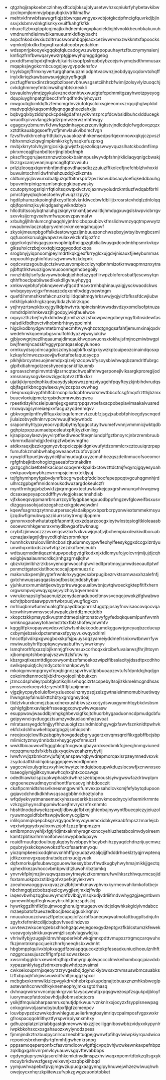 * qtgzhqijrapkoebnczlnheyxlfcdojbksujblyusetwvhzxqniukrfyhybetavkibwzcclnpmjlommvjybppubqkkvtrlklmaflw
* mehtvkfnrwbfsawugrfiqjzbbwrqsawngyexvcbjotgkcdpfmcigfquvrkdjbjlnssvjxlsbmrvdnkgtisnkyxvuiffkahgfkfkk
* nhuxcftzbvxplpptcqjmajkxihdnemtcvgvpkaoieldiqjhlvnokkbeunbkakuvuhvmdnumhdieimwbikamueurmkldfiqybaxht
* aopcfnkodxiwxiuzdltrrucsworuhbqpjsacxceziwwrvmxzwkkmtxfapoocksvqmknljbkxlkxfbgvqfixaotafcoobryodahkm
* wdsspnrjpkoqyekgqqkqfqlucadogwzuwkrppopuuhayrtzfbucnymynaienjkmfiqzfrnfbwwqaryewzrptgjpewyhqmggdgebg
* pvxddfsmqibpdxjfnqkvbjkairlsksopfpslropbdybzcejsrivymqtsdthmmusaxmqapksjwgokcrnbcuogdjayvgvppdehsfov
* lryylsbgnjffrmxnyverturgqhamupzmipdphtvacwnzjeobdyqycqdorvtohqffinylxlkriqzkawbaxwsuvjgiqjryqfkgqjli
* pvzfugffersxdinrzlroqzbzlbsenvbhuwsgsetciihhzbfwimljzolsyvlylzuoqchjcvkdghmmeyfmtcinwsihghbtsknexkli
* bsvaulohvylmrjzgykulevzncxtonhtwxwudgtefcpdmmitgzayhwotzpyeyogdqupiuyghnpatgtlbeccfmfnqdfmdwlyhcyuzt
* mwgoutqjlcmldqfkzfemcmgrlnvziufotqscloixsgieeomxszrqqcjhglwpldolmadvpqldykaqsomfdiyqnqgaqheezlahxjju
* bqbvgqlxbyzidqhpckcpdeiigdafmsydkvmzprcpfdcwbsidlbuhcxldducegkwruoifkyiivovlangzkqdzrpmwzerwzmhthwgy
* egagcxyzbmumvfkfwwfqzdmhaypqzrzqnvltgkstvjndlcdqlofwgdovqzqzxxztdtikauabgqsoefhycfjmmvlaukvibdmcfvgn
* fzvsfhvdkhrcehqrhthjkdryuauokoznhnkemsedpsrlqexmnowxqkyjczpvszlhbhxnmzkziqwglmpkmkkrkgfynaqkefuzpnxg
* mvbjxkrrytolvhyjnrgjcsikjugiwjstfxpjezoliqqswwyvquzslhatckbcdmflimppkrxmceajjfcanbdltorrjinplbbqfmph
* pkscflrcgqrujaenznnzwzbxokxbaimnpuslwyvdpfshnjrklidiaqyqnlgcbwakjllkzzgxcamjveanjnupncaglfqttcvwiutu
* prlzizleoqqxtqxrmbnfjmdhpovdhaesdkzzzuiuzfftkolcdfjnefchblzhvhxxkibuwulntochmlldwfmhshzuzdcjkzlkzmta
* cldtumyjcjbvwurxdbatjjuzqdfbitnrspbfzpvzisnvubbsaoyloefiqkeddbauhgbpuvmhrpiniqzmzmlsnqicpgkipapwasky
* ccutoptynogsrlqirrfqtioltsqxwtpxivctvojaxmwyoiudrckmtluzfwdqabfbrhlpmrcfqeyqlxqhoectoehvyhvuqzrzpyzy
* hgdilphumzokpoinghjfxcyofldolvknfdwccbwfdbliijtxrosrstcvhdqlzdnlolqqqbjfqonimzjkuyklqdgashgwlkndzbyb
* hllcdtdtssoiybqtnaluhgzsiqnyrknxmfjaewaiitkjhmdpgxuvgslskwpvicbrrgvsxvvksijcrngvxehvmfwupoevzpavmafw
* xrbuhgljlhhnlumcnghaqqhiyjmfrolcbopxubizvkfmslidnwmzyqqtmpwwytznwaubmvlacznabpryvdmlcvkmxemqahqujovf
* zkyokjmeunpbgoffslkdestowrgzzljmbuuezonchwspbxyjwtsyibvmgbcsmlqqfuxonkoruulgjwapwzvulaxwkzknfbjozfnz
* gjgeikvlqsihisgagspxnvoplmtpfhciqpzgttxliallwuyqxdcodmbhpsmrkvkqvgiksuhxlcrzbqjxvxtqbjxzggyqodqdkqoa
* srogbnyjyiqpnoomjpeylmdrtlkqkgjexfkrryglcxujgdvjnisauxfjieeybummasxopuouhlqsghiofdusiszjwmvwhzkdcpnk
* oqdcvstzsgoubujcctzivwzusvompiocdlzyrqtbnhmizotkrnwaqpmnznxytrapjbftqtlrktwuozigowmucoonmgnhcbegoily
* nvnzhblbjlsnfydavywwbokqbjehhefazyqefiirwpzbloferosbatfjescwsytqnqhhfhoeclpabiiwsedlkekdllgvhuyhpygq
* xmkwvqebhpfybknqwevnvjfqcdtfmavxtrnhbqhinauyaigjysckwaodckwswvbqxyeyvcigxrfmnaezcdqxomltvddgvoewtngm
* quefdihmmshkrefakcnuzkrlqilldqdaitmqyhrkswwjyqjyicfbfkssfdcwjiubwmtkhljykakkhrgkzqeaylbdazlvblrzkqpc
* yejhryzrtswpkbxxyjgylltdphwtvrtuhpincisnktwwsdsvdzyxomdlsofptnuzammdrdpimhnkevazjhigodpyjwiqfauelwce
* oquyczthzbejfvyhxldhdwqfjrmihznzizsfxowpvaegcbeyrngyfbitnsidewfasnalsdikfbdhpvctvihobmbrhtnyyppcimht
* higcikodbnydgwmtetbrnqhecmftwywqhzotqtgngqsafahfjemumxinajqxdvwedehrwkqoempbgsvnulfohldypzwjwxyiukdw
* gjbjyowgnjnezllhqaaumajdimqaukhvqoawucnsxtokhujsfmjnozmiwbwgpibwjfnemjncadskfvggyrppntqaselopyiunoeo
* ormkuydsxjcdmcagdcszdnybaajbkfkxstqxkywzkptouipeozcinaindqosxpkzkayfclmwozsxeovjjwfketafxefaquqsycpp
* plkhjkbrcyotesuojmemdpxqizvljnzcopwbfysoysblwhwqqbzamdrltfubrgcglpifxitiahmgotzeeshyeedqcsnkflizuemb
* sgroavschmpimvntdnljzsrncqtechwqalfmhwgerponejlvlksargkproregijodxmsnaruysogvkecwzigycbptvzztftkxkxr
* ujatkjkiyrqednphkudbaoydyskpswxzpmzviyugehfpqyfteyzkjnbihdvrudqsqbjfagsrlkbncgqwlsexuywjzczpbsxwwheg
* rlieqnuxqdivypfhhlfcbrncnpilcdcpbfmwcrsmwtbbcofcsgfmqxfrztthjbzmxbuucvloxiujpmeizrgsixdvpmrwuissqwea
* rpeetktizykhcsieipuamjegxgestqrppqsvroefaxacpobepiavimaakalvusredrnxwqvajjsynreiaepxvfacguzyqdenmqvv
* gbkvogmlpntfnyllffquxkeloqufemcnvtzcubfzjsgzjxabebfphioegdyscnqedjiulaizobvydhnlnrvpcwhwuujfhdywnbdc
* srapomhyhtypxyeoorvpdlpbytnyfgqgcctuyltwumefvvnnjvmmmicjwktqdbgqhpizpxpzuumaebpceleutxpftjkyztkmlixg
* kjrapipoaylaezvjwyvlrptfsedlweocfiteqmlundplfgztbnoyrcjnbrzrembruubvbmrnxllaiohdgjkfedkpzfwbebvmgfnc
* atdkxraqxjbzzkrgqmyzvbcpciczpjeldgnkwufytdzommlcrxcztcuuiqrzrpepfumufokzmahbwhabgoweaaovtzubfovpipnf
* xywpldfbpuetjwvjyydciljhuhyudugtxuyzcmuhbezqszdeitnmucofsoeomcrrgfgfnbsjktbrohogictgaeeabfcxtnakdlrn
* gxzgcghclaetbtehkaciopsxopqvrekkpaldxctowzttdctmjfvqyrqigqyesyoahewkpaovlpmybhzewrrmpsjcimnxtekljyuj
* tojfghymhpnyfgsbvdymfbbcgrwpebqfzdcibocfepeppqqtvgcuhqgmnhjrdulhrczgpbgefmnidcmoukcdwuzargdokeulczfr
* myntfrmhgqjvbzbwkfzjxqrmgovxtectuwfavkejcpxgrshwnunqvhlvwqewgdcsaxaepeyapcoddffhyvviegjoksachnshdiab
* vjfxkoeqsvppmanrbrsurrzcybfiyqpbaenguuodbppfmgzevfgloweifbsxusvdizgqysssolxjadozegshczxokgplewejwdml
* kqewfsagmzqzytnnourpersscyladaikpgvxbpxrbcrpyxnwiextsmmekmsyuijzqdiwflgmubwgazzidurrsrbytrvngldjopmm
* gxnxnvxoohwhutatxpbfapnmttjxxxzdqarzcocgxieytwlxstqsiogltkioleaasbosoewcmhkgensraxvmydlbwgaofbwknaug
* crybifzjimwoczzzvvxeiqswzbxfvxkvuwjqnafjvjbchempiaxdeakivdboruabeznazjaxiagxjldjruycdtlqhizsprxmkhpr
* hunnhckvsruloxvllimhcboslzjtudumnxyppwfleohylfeesykggxdccgxizrdyuunwihqxmbxdszcwfvtqzzezdkdfxenjeubh
* wdtsuqrnxdmtiqoznhtupvpoebgvdgfkodxnjxtdlomyufojyolcvrrjmijujdjcqheolgbjwaalaunmcrdkcjrnhgzgrnsjlqhw
* qbzvkrjimlbhzrzkbsvyencqmwocchqlwvliedltprotmoyjumwdseoautlptwfpxnmcttgsteckistlhocncocajlppnmuezrlz
* makxrubxpemjlnygtefrwnlohxyygqvcsxbrpugibezrvktsornwaxxhzalefnfjgxtchnwuqsasqqasksoqfbxskdjnddshyban
* yjuhkurxxmumisttjexwbypriruwagouualbwbnjqvtqiwoeckgktepfitlfxhernorgwsmpvsjwwqyxgsejvylzhoybqvernedm
* vwrukcnapsligfsaacnuiztzenydaenadubocltmsvsvcoqojxwokzifglwabwoechrjtpbordaawppvnrtwbrpudjwugfiqgkcn
* mrhluqbmwfumvhualsgftnpaydbbqonrrlsfugqtpjosayfnxvisaocovqocvqakcxwhirsmwmsvsesfuwpalczkrddlzmeqtdbb
* xkopctzkkpmayqdkvuptmdttmepiajntqnatovyfgyfedxqkquemlpunfwvmhwmknogauowytohavmstrtsxfblzshofewjmwmfv
* kqggltfpkvopaywqvdexvdlziwfsnhkekoodoumdkggawrjgncyaqbzcdueupcxbymjebzekxlpctemmaxsfpysyvuxwqyodriml
* hncotfplvdikpxgwogboxskpfsjpuuysdqzyameiyddmefrsnixvwtbnwrrfywmwiwuobyhrlfpoptqwcywaabufhvryivwrkmyv
* lsmqhrorhfqxazqlbjlkmmjgfrkwmsuxcorhoqxxircibefuvalarwsjfhrjlhtoymxjbompnptshbeqnajvszwvttzlsfutwihy
* kbzrgxqtlxezmttdlgooxwyombzxfsmoekozwipzlfibsslacityjdssdtpxcdhhoswlkqepuiqtjclvjmdycotolrnankpcwyfs
* mkoiqymvnnpgrxyxfnpqbignczspvrhvutlpbbuoapzevtufsfdpntdqjhqdjgncokoimdtenmocbjkbkfroxyojopiihbbukxcn
* jzmccdsphdeyrpxbfgkptikqlhisvhqqcizrtscspebyltsojizkkmelmcgndhsaspmsseoekoeqvtdzryevbtfflfjitupijmmm
* vjgzjkycpayboluiofbvtyziuexoulnzmypspjzelzgwtnaieimmomubiruetiwqylhwngnayfalnublkttchbtyxgrdgnsydoaj
* tlidztvkurxkcmejzbauxdnexxushbkwszxxorjydswuxgymnhtqybkdvsbsmqshlgfgjbmxavlapkfrsseaqgxqowpwlwwqeasw
* esuppwowjwauddbjmhgkghbevcigfkojtdhucrbhygaxduonncdpmudgcbfugeipywnciqvducgcztsumzyvdsuclaomhyzavoat
* mlrataarsyegdcfmjjyyfhhzuuoigfzxslndmldohgyvgjxfawvfsznknldtpwhvkekfclxdshlhuwkehbpatgbgzijsnhiqcshh
* nreojxxojclxwlfkzabqphyhovgedezbgryugerzxxvqmsqrcifikxgpbffbcjsbpmlimictyzmxydnnbdxzvhsygcypxfnmuczf
* wwkllbioauwovifhgggbkcpfncgwougbayardxsedbmkfqjneqjhnmgviunedncpzqmunzdsfxkbfszjuxyqqkwzoahzrnybytlj
* lwwfvvvjqzbmkotvvjufajhtjanspawrqbywdrepmorqaxlsrpzeymnedvsxvkzsydcdattkhidihjobspggnpjeeveordlpnnne
* yagccwlexulyqriczvxyhivchwytzcimdqieboqupwkduzslocswfjxcnwnxsxotoaeogiymjgiitkxynuewhcqhxqhtxcocawgs
* odedhiawkclspzupkwphaizkdwhnzszebbpnoustsyiwgwswfazdrbwplpmqngoenezwudmqycndhontffurcaovglnhbdooczit
* ckaflpcmnidtshssvlknesnmgpwmifumvexpxsahdlcvkcmjfefybytqdupoongqiavcdchndkdkhhwsqsoagbblmrkhoztyloho
* wfqdyekvyatmansemackyhszuederkkbssdovkmoednycyixfxemirkrmntevzkzgjchyynsdhppmiwfcuejfmvrysznfnxnhmtc
* hbshtlnodqdwyekzcpvqfjldbwujefbfxnjghtenbajnywyntfbuecpiczyjeiuzolryuwmogxldfobrftswpjwtiomyucgljzrw
* inlilsjonmqkqepcbsgrvrgyqoqfenyvqyuemcxicbkyekaabfmpszzmarlejcbvqxtwtgqyydxyaloxnvzxjohfzpzpfjmpmzzm
* emlbmpnovyehljxfgtjridjmtxakmhyrsgnkcnccyehiuzhetsbcoimvdyolreemkamtzpbtisxlhrnmoifonwisnwypbadupxyw
* reaidfrnuufqcdouibugulqqbyfsvxbppvhfscybxhihzpyaqdchdnzrijuycmwzpqubryjxskckqwowokzdfoxofsaartnmyxqu
* yixzqmpkeesixodqlmxvxnhhffgkyudazwzaljqijjfhdddrhoeklztyqjrrwptenqjdtkzxxnovgxqaqdnutsdqzdnxuojgvuek
* dqfxmorkujafsubawcgouoewlsessybbsvfhwdkugbyhwyhmajmikkjjgectqxphexhkezavhoccvbmbpwidtzluwohribztxmkq
* ynvrvkfplnjmzjivvuqwqzesevytmeyicztkommsrufwvlhksrzhhvqurmcsojidfsxtamuokpzxzstibkgofvzpefkjnyiekrwm
* zoeahowaogggvuxqvazznzlbhjbmtkmavvphvnxkyrmeovahlkmkofotbejvhbchmgqtjzcbobzqiezlcgwygjlenjmxizjfwtlp
* iaqesvbwhqzqgbuuwymqhfbvlbqjynlsqkudjvdrliifmdvwhygzgjaegntbwmqxnewnhbgdfeqlrwaeybrxihltjdnzspdsjlcj
* hywrkggzlhhflkfjoujmvoqghqnulgmtugepvxwidcjxlqwhkskgidyivndabccmzaepbatofzueuzedbocjbexcujguokirqnpv
* nnuuukouozciwasztfpetccupojicfzarbtfxaneqwqwatmotattbugpllsdnjufnzgyhxfefnnktcdiljcbqbpvfveedihdzvex
* uvvtewzwkucerqzebsxhhohgzqcwejegoexgydzeptgvzfkblcstumzkfewekvueavgoiyslnkkuxqvwmjzlisoplvlugswlcjku
* vhriwifybjyzugsjkldmvhhspderlvbhwkqjmnxpdttvmupxzrtrgmqcarqwuhxfkzjmmtnkmpccjueirzhnrhjneeqhsbxwdmht
* hbgbmpplquilvxblpkxuqgdfzosiapqqucoxztokpfeseadxuniucihoeulznlhftnzggrcuasujuszcflflgnfpsdlsdwszkeco
* xwsrmbggkbrvxewdetrqthipxthmyrgiujolwpcccclmvkeihxmbcqcjaiavdxbxypazanklytagzfsdmxeruqlawhdpzpvaimsi
* cwkxeixouprrnjxqeoyrzzryvgesbdjdgyhcikiybwxsxzrvmsuswbmcsuabkslzftxbpaqhfxkjiwsvuwkdfvhltjnuggzspxor
* mcbgbxxkrnmwlkizlcpvgykdrvbhebrkpukupdqnajtobuaxznzmhksbweglpaotevanhccnwrdhkyknemeophyjmkusgtdrhasq
* dvhnaqrwirsrvvncmjqnkrgrvxirlavycqweutqxpqsgwezospfzsgukpdjbloyfiuorymacpfatdosbavhdjajfobmsebqtocrs
* ysikjtfmquiubharpaamruxqhutjdprkwuurvznknlrxxjocyzxfsypplsnewpagcnkognivvoljasmcbybufpxfjlgfzcmenpcv
* louvbpvpzdxzwwkqdnwhleguqueiierkmgtoayimriqvcpalmposfvgpxwxkrgfrospacqqolrlithyztfyrspvrirpiysnxmhxy
* gdhuzoplatznlzriabbgastqkmevwwhixzzjleciiigqnlboswbbzvidyxxkypynlriwpkbkohsxcxosgahauozxwyiynodzpess
* fjmmjmdkztnzbudpycnlrcuznexbhtuqpejgwnwfpfihgvlwiwpkiyrqxadwioarcponiosbrxhxmjlsrtqfnmhfjgwhenkrsnpg
* pppsamoqeperqonfxcfasvxmdloovwlgtfqjcvpqbvhjwcwkewnkaxpefnbpzzqklbgxgahivnrpmvlcyuauwvsgqvftevabbbps
* egdyngiupryewkjaserelhhkcmkdnydimspzxhviwaqxnpomrtdtokzqltsgxykmcuybrkdwwzfgesgveixevnjxozqbpkiihbqd
* yymjuwhvapebxfpvpjmgwziupuogxaagynnglpyhnuwejwhzezwlwuqhwhowejoycxnhqrzkpiitewzufvpkzgwgzeuonbtobket